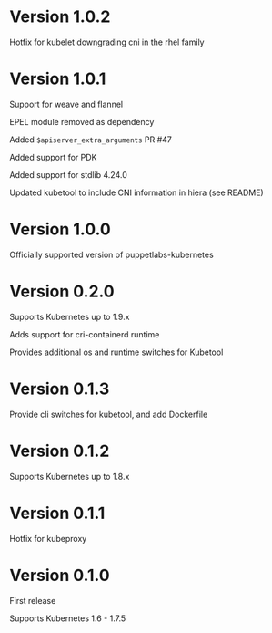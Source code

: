 # Version 1.0.2
Hotfix for kubelet downgrading cni in the rhel family

# Version 1.0.1
Support for weave and flannel

EPEL module removed as dependency 

Added `$apiserver_extra_arguments` PR #47

Added support for PDK

Added support for stdlib 4.24.0

Updated kubetool to include CNI information in hiera (see README)

# Version 1.0.0
Officially supported version of puppetlabs-kubernetes

# Version 0.2.0
Supports Kubernetes up to 1.9.x

Adds support for cri-containerd runtime

Provides additional os and runtime switches for Kubetool

# Version 0.1.3
Provide cli switches for kubetool, and add Dockerfile

# Version 0.1.2
Supports Kubernetes up to 1.8.x

# Version 0.1.1
Hotfix for kubeproxy

# Version 0.1.0
First release

Supports Kubernetes 1.6 - 1.7.5

